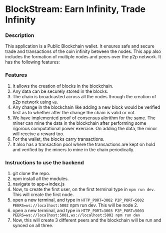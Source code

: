 # BlockStream: Earn Infinity, Trade Infinity

### Description
This application is a Public Blockchain wallet. It ensures safe and secure trade and transactions of the coin infinity between the nodes. This app also includes the formation of multiple nodes and peers over the p2p network. 
It has the following features:
### Features
1) It allows the creation of blocks in the blockchain.
2) Any data can be securely stored in the blocks.
3) The chain is broadcasted across all the nodes through the creation of p2p network using `ws`. 
4) Any change in the blockchain like adding a new block would be verified first as to whether after the change the chain is valid or not.
5) We have implemented proof of consensus alorithm for the same. The miner can mine the data in the blockchain after performing some rigorous computational power exercise. On adding the data, the minor will receive a reward too.
6) For the wallet, the blocks carry transactions.
7) It also has a transaction pool where the transactions are kept on hold and verified by the miners to mine in the chain periodically.


### Instructions to use the backend
1) git clone the repo.
2) npm install all the modules.
3) navigate to app->index.js
4) Now, to create the first user, on the first terminal type in `npm run dev`. This will create the first node.
5) open a new terminal, and type in `HTTP_PORT=3002 P2P_PORT=5002 PEERS=ws://localhost:5002` npm run dev. This will be node 2.
6) open a new terminal, and type in `HTTP_PORT=3003 P2P_PORT=5003 PEERS=ws://localhost:5001,ws://localhost:5002 npm run dev`
7) Now, this will create 3 different peers and the blockchain will be run and synced on all three. 
